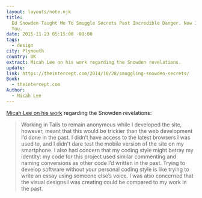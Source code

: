 ```yaml
---
layout: layouts/note.njk
title:
  Ed Snowden Taught Me To Smuggle Secrets Past Incredible Danger. Now I Teach
  You.
date: 2015-11-23 05:15:00 -08:00
tags:
  - design
city: Plymouth
country: UK
extract: Micah Lee on his work regarding the Snowden revelations.
update:
link: https://theintercept.com/2014/10/28/smuggling-snowden-secrets/
Book:
  - theintercept.com
Author:
  - Micah Lee
---
```


[Micah Lee on his work](https://theintercept.com/2014/10/28/smuggling-snowden-secrets/) regarding the Snowden revelations:

> Working in Tails to remain anonymous while I developed the site, however, meant that this would be trickier than the web development I’d done in the past. I didn’t have access to the latest browsers I was used to, and I didn’t dare test the mobile version of the site on my smartphone. I also had concern that my coding style might betray my identity: my code for this project used similar commenting and naming conversions as other code I’d written in the past. Trying to develop software without your personal coding style is like trying to write an essay using someone else’s voice. I was also concerned that the visual designs I was creating could be compared to my work in the past.
